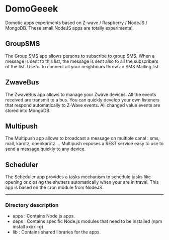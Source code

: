 DomoGeeek
=========

Domotic apps experiments based on Z-wave / Raspberry / NodeJS / MongoDB.
These small NodeJS apps are totally experimental.

## GroupSMS
The Group SMS app allows persons to subscribe to group SMS. 
When a message is sent to this list, the message is sent also to all the subscribers of the list.
Useful to connect all your neighbours throw an SMS Mailing list.

## ZwaveBus
The ZwaveBus app allows to manage your Zwave devices. All the events received are transmit to a bus.
You can quickly develop your own listeners that respond automatically to Z-Wave events.
All changed value events are stored into MongoDB.

## Multipush
The Multipush app allows to broadcast a message on multiple canal : sms, mail, karotz, openkarotz ...
Multipush exposes a REST service easy to use to send a message quickly to any device.

## Scheduler
The Scheduler app provides a tasks mechanism to schedule tasks like opening or closing the shutters automatically when your are in travel.
This app is based on the cron module from NodeJS.

----
### Directory description

* apps : Contains Node.js apps.
* deps : Contains specific Node.js modules that need to be installed (npm install xxxx -g)
* lib  : Contains shared libraries for the apps.